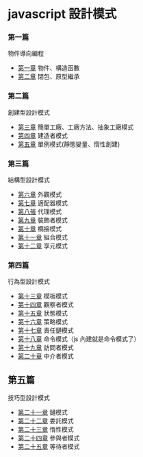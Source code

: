 # javascript 設計模式

### 第一篇

物件導向編程

* [第一章](./tree/master/CH01) 物件、構造函數
* [第二章](./tree/master/CH02) 閉包、原型繼承


### 第二篇

創建型設計模式

* [第三章](./tree/master/CH03) 簡單工廠、工廠方法、抽象工廠模式
* [第四章](./tree/master/CH04) 建造者模式
* [第五章](./tree/master/CH05) 單例模式(靜態變量、惰性創建)


### 第三篇

結構型設計模式

* [第六章](./tree/master/CH06) 外觀模式
* [第七章](./tree/master/CH07) 適配器模式
* [第八張](./tree/master/CH08) 代理模式
* [第九章](./tree/master/CH09) 裝飾者模式
* [第十章](./tree/master/CH10) 橋接模式
* [第十一章](./tree/master/CH11) 組合模式
* [第十二章](./tree/master/CH12) 享元模式


### 第四篇

行為型設計模式

* [第十三章](./tree/master/CH13) 模板模式
* [第十四章](./tree/master/CH14) 觀察者模式
* [第十五章](./tree/master/CH15) 狀態模式
* [第十六章](./tree/master/CH16) 策略模式
* [第十七章](./tree/master/CH17) 責任鏈模式
* [第十八章](./tree/master/CH18) 命令模式（js 內建就是命令模式了）
* [第十九章](./tree/master/CH19) 訪問者模式
* [第二十章](./tree/master/CH20) 中介者模式


## 第五篇

技巧型設計模式

* [第二十一章](./tree/master/CH21) 鏈模式
* [第二十二章](./tree/master/CH22) 委託模式
* [第二十三章](./tree/master/CH23) 惰性模式
* [第二十四章](./tree/master/CH24) 參與者模式
* [第二十五章](./tree/master/CH25) 等待者模式